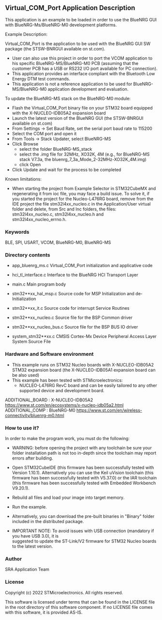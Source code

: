 
## <b>Virtual_COM_Port Application Description</b>

This application is an example to be loaded in order to use the BlueNRG GUI with BlueNRG-Ms/BlueNRG-M0 
development platforms.

Example Description:

Virtual_COM_Port is the application to be used with the BlueNRG GUI SW package 
(the STSW-BNRGUI available on st.com).
- User can also use this project in order to port the VCOM application to his
  specific BlueNRG-MS/BlueNRG-M0 PCB (assuming that the customer PCB has a USB or 
  RS232 I/O port available for PC connection).
- This application provides an interface compliant with the Bluetooth Low Energy DTM
  test commands.
- This application is not a reference application to be used for BlueNRG-MS/BlueNRG-M0 application
  development and evaluation.

To update the BlueNRG-MS stack on the BlueNRG-M0 module:
- Flash the Virtual_COM_Port binary file on your STM32 board equipped with the X-NUCLEO-IDB05A2
  expansion board
- Launch the latest version of the BlueNRG GUI (the STSW-BNRGUI available on st.com)
- From Settings -> Set Baud Rate, set the serial port baud rate to 115200
- Select the COM port and open it
- From Tools -> Stack Updater, select BlueNRG-MS
- Click Browse
  - select the folder BlueNRG-MS_stack
  - select the .img file for 32MHz, XO32K, 4M
    (e.g., for BlueNRG-MS stack V7.3a, the bluenrg_7_3a_Mode_2-32MHz-XO32K_4M.img)
  - click Open
- Click Update and wait for the process to be completed

Known limitations:

- When starting the project from Example Selector in STM32CubeMX and regenerating it
  from ioc file, you may face a build issue. To solve it, if you started the project for the
  Nucleo-L476RG board, remove from the IDE project the file stm32l4xx_nucleo.c in the Application/User
  virtual folder and delete, from Src and Inc folders, the files: stm32l4xx_nucleo.c, stm32l4xx_nucleo.h
  and stm32l4xx_nucleo_errno.h.

### <b>Keywords</b>

BLE, SPI, USART, VCOM, BlueNRG-M0, BlueNRG-MS

### <b>Directory contents</b>

 - app_bluenrg_ms.c       Virtual_COM_Port initialization and applicative code
  
 - hci_tl_interface.c     Interface to the BlueNRG HCI Transport Layer 
 
 - main.c                 Main program body
  
 - stm32**xx_hal_msp.c    Source code for MSP Initialization and de-Initialization

 - stm32**xx_it.c         Source code for interrupt Service Routines

 - stm32**xx_nucleo.c     Source file for the BSP Common driver 
						
 - stm32**xx_nucleo_bus.c Source file for the BSP BUS IO driver
 
 - system_stm32**xx.c     CMSIS Cortex-Mx Device Peripheral Access Layer System Source File
  
### <b>Hardware and Software environment</b>

  - This example runs on STM32 Nucleo boards with X-NUCLEO-IDB05A2 STM32 expansion board
    (the X-NUCLEO-IDB05A1 expansion board can be also used)
  - This example has been tested with STMicroelectronics:
    - NUCLEO-L476RG RevC board
    and can be easily tailored to any other supported device and development board.

ADDITIONAL_BOARD : X-NUCLEO-IDB05A2 https://www.st.com/en/ecosystems/x-nucleo-idb05a2.html
ADDITIONAL_COMP : BlueNRG-M0 https://www.st.com/en/wireless-connectivity/bluenrg-m0.html
    
### <b>How to use it?</b>

In order to make the program work, you must do the following:

 - WARNING: before opening the project with any toolchain be sure your folder
   installation path is not too in-depth since the toolchain may report errors
   after building.

 - Open STM32CubeIDE (this firmware has been successfully tested with Version 1.10.1).
   Alternatively you can use the Keil uVision toolchain (this firmware
   has been successfully tested with V5.37.0) or the IAR toolchain (this firmware has 
   been successfully tested with Embedded Workbench V9.20.1).

 - Rebuild all files and load your image into target memory.

 - Run the example.

 - Alternatively, you can download the pre-built binaries in "Binary" 
   folder included in the distributed package.

 - IMPORTANT NOTE: To avoid issues with USB connection (mandatory if you have USB 3.0), it is   
   suggested to update the ST-Link/V2 firmware for STM32 Nucleo boards to the latest version.

### <b>Author</b>

SRA Application Team

### <b>License</b>

Copyright (c) 2022 STMicroelectronics.
All rights reserved.

This software is licensed under terms that can be found in the LICENSE file
in the root directory of this software component.
If no LICENSE file comes with this software, it is provided AS-IS.
